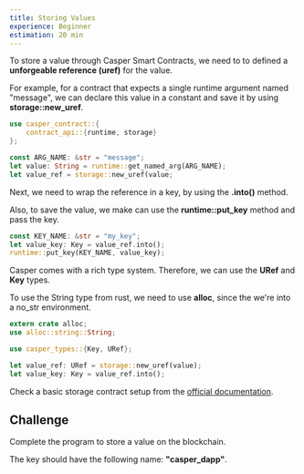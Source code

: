 ```yaml
---
title: Storing Values
experience: Beginner
estimation: 20 min
---
```


To store a value through Casper Smart Contracts, we need to to defined a **unforgeable reference (uref)** for the value.

For example, for a contract that expects a single runtime argument named "message", we can declare this value in a constant and save it by using **storage::new_uref**.

```rust
use casper_contract::{
    contract_api::{runtime, storage}
};

const ARG_NAME: &str = "message";
let value: String = runtime::get_named_arg(ARG_NAME);
let value_ref = storage::new_uref(value;
```

Next, we need to wrap the reference in a key, by using the **.into()** method.

Also, to save the value, we make can use the **runtime::put_key** method and pass the key.

```rust
const KEY_NAME: &str = "my_key";
let value_key: Key = value_ref.into();
runtime::put_key(KEY_NAME, value_key);
```

Casper comes with a rich type system. Therefore, we can use the **URef** and **Key** types.

To use the String type from rust, we need to use **alloc**, since the we're into a no_str environment.

```rust
extern crate alloc;
use alloc::string::String;

use casper_types::{Key, URef};

let value_ref: URef = storage::new_uref(value);
let value_key: Key = value_ref.into();
```

Check a basic storage contract setup from the
<a href="https://docs.casperlabs.io/dapp-dev-guide/writing-contracts/rust/#storage" target="_blank" rel="noopener noreferrer">official documentation</a>.

## Challenge

Complete the program to store a value on the blockchain.

The key should have the following name: **"casper_dapp"**.
